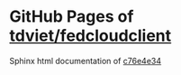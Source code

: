 GitHub Pages of [tdviet/fedcloudclient](https://github.com/tdviet/fedcloudclient.git)
===
Sphinx html documentation of [c76e4e34](https://github.com/tdviet/fedcloudclient/tree/c76e4e343d18f5f7a304211140fecfc25d863f5a)
